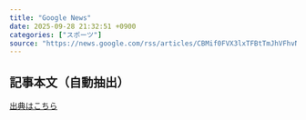 ```yaml
---
title: "Google News"
date: 2025-09-28 21:32:51 +0900
categories: ["スポーツ"]
source: "https://news.google.com/rss/articles/CBMif0FVX3lxTFBtTmJhVFhvNlJTNllpdVdVUWNMTVROZWs4eWJHd2VsNXZVOFo3US1SS2FPa1VDN01xQ2NtMWRUOFd3c0tEaVVZVmNNWjlmbm4yb1N1VGN6MGlyUE1vVlV1N3VTU0xPWmtsSVJXbTJUa2dJSWpXeWcxZzllQ0R2aUk?oc=5"
---
```


## 記事本文（自動抽出）
<body class="y0K44d EA71Tc" id="readabilityBody"></body>

[出典はこちら](https://news.google.com/rss/articles/CBMif0FVX3lxTFBtTmJhVFhvNlJTNllpdVdVUWNMTVROZWs4eWJHd2VsNXZVOFo3US1SS2FPa1VDN01xQ2NtMWRUOFd3c0tEaVVZVmNNWjlmbm4yb1N1VGN6MGlyUE1vVlV1N3VTU0xPWmtsSVJXbTJUa2dJSWpXeWcxZzllQ0R2aUk?oc=5)

